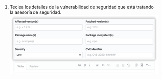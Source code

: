 1. Teclea los detalles de la vulnerabilidad de seguridad que está tratando la asesoría de seguridad. ![Metadatos de asesoría de seguridad](/assets/images/help/security/security-advisory-metadata.png)
